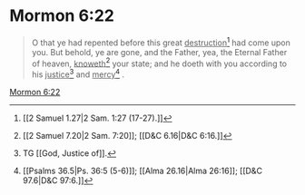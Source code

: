 # Mormon 6:22

> O that ye had repented before this great <u>destruction</u>[^a] had come upon you. But behold, ye are gone, and the Father, yea, the Eternal Father of heaven, <u>knoweth</u>[^b] your state; and he doeth with you according to his <u>justice</u>[^c] and <u>mercy</u>[^d] .

[Mormon 6:22](https://www.churchofjesuschrist.org/study/scriptures/bofm/morm/6?lang=eng&id=p22#p22)


[^a]: [[2 Samuel 1.27|2 Sam. 1:27 (17-27).]]
[^b]: [[2 Samuel 7.20|2 Sam. 7:20]]; [[D&C 6.16|D&C 6:16.]]
[^c]: TG [[God, Justice of]].
[^d]: [[Psalms 36.5|Ps. 36:5 (5-6)]]; [[Alma 26.16|Alma 26:16]]; [[D&C 97.6|D&C 97:6.]]
